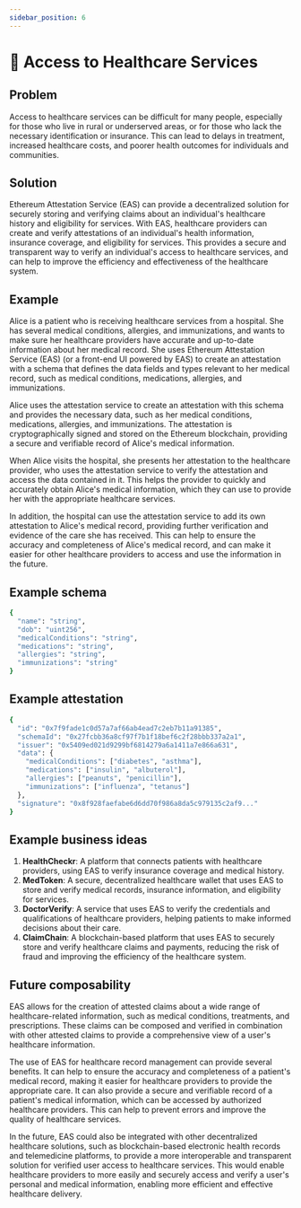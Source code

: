 ```yaml
---
sidebar_position: 6
---
```


# 🏥 Access to Healthcare Services 

## Problem
Access to healthcare services can be difficult for many people, especially for those who live in rural or underserved areas, or for those who lack the necessary identification or insurance. This can lead to delays in treatment, increased healthcare costs, and poorer health outcomes for individuals and communities.

## Solution
Ethereum Attestation Service (EAS) can provide a decentralized solution for securely storing and verifying claims about an individual's healthcare history and eligibility for services. With EAS, healthcare providers can create and verify attestations of an individual's health information, insurance coverage, and eligibility for services. This provides a secure and transparent way to verify an individual's access to healthcare services, and can help to improve the efficiency and effectiveness of the healthcare system.

## Example
Alice is a patient who is receiving healthcare services from a hospital. She has several medical conditions, allergies, and immunizations, and wants to make sure her healthcare providers have accurate and up-to-date information about her medical record. She uses Ethereum Attestation Service (EAS) (or a front-end UI powered by EAS) to create an attestation with a schema that defines the data fields and types relevant to her medical record, such as medical conditions, medications, allergies, and immunizations.

Alice uses the attestation service to create an attestation with this schema and provides the necessary data, such as her medical conditions, medications, allergies, and immunizations. The attestation is cryptographically signed and stored on the Ethereum blockchain, providing a secure and verifiable record of Alice's medical information.

When Alice visits the hospital, she presents her attestation to the healthcare provider, who uses the attestation service to verify the attestation and access the data contained in it. This helps the provider to quickly and accurately obtain Alice's medical information, which they can use to provide her with the appropriate healthcare services.

In addition, the hospital can use the attestation service to add its own attestation to Alice's medical record, providing further verification and evidence of the care she has received. This can help to ensure the accuracy and completeness of Alice's medical record, and can make it easier for other healthcare providers to access and use the information in the future.

## Example schema

``` bash
{
  "name": "string",
  "dob": "uint256",
  "medicalConditions": "string",
  "medications": "string",
  "allergies": "string",
  "immunizations": "string"
}

```

## Example attestation

```bash 
{
  "id": "0x7f9fade1c0d57a7af66ab4ead7c2eb7b11a91385",
  "schemaId": "0x27fcbb36a8cf97f7b1f18bef6c2f28bbb337a2a1",
  "issuer": "0x5409ed021d9299bf6814279a6a1411a7e866a631",
  "data": {
    "medicalConditions": ["diabetes", "asthma"],
    "medications": ["insulin", "albuterol"],
    "allergies": ["peanuts", "penicillin"],
    "immunizations": ["influenza", "tetanus"]
  },
  "signature": "0x8f928faefabe6d6dd70f986a8da5c979135c2af9..."
}

```

## Example business ideas
1. **HealthCheckr**: A platform that connects patients with healthcare providers, using EAS to verify insurance coverage and medical history.
2. **MedToken**: A secure, decentralized healthcare wallet that uses EAS to store and verify medical records, insurance information, and eligibility for services.
3. **DoctorVerify**: A service that uses EAS to verify the credentials and qualifications of healthcare providers, helping patients to make informed decisions about their care.
4. **ClaimChain**: A blockchain-based platform that uses EAS to securely store and verify healthcare claims and payments, reducing the risk of fraud and improving the efficiency of the healthcare system.

## Future composability

EAS allows for the creation of attested claims about a wide range of healthcare-related information, such as medical conditions, treatments, and prescriptions. These claims can be composed and verified in combination with other attested claims to provide a comprehensive view of a user's healthcare information.

The use of EAS for healthcare record management can provide several benefits. It can help to ensure the accuracy and completeness of a patient's medical record, making it easier for healthcare providers to provide the appropriate care. It can also provide a secure and verifiable record of a patient's medical information, which can be accessed by authorized healthcare providers. This can help to prevent errors and improve the quality of healthcare services.

In the future, EAS could also be integrated with other decentralized healthcare solutions, such as blockchain-based electronic health records and telemedicine platforms, to provide a more interoperable and transparent solution for verified user access to healthcare services. This would enable healthcare providers to more easily and securely access and verify a user's personal and medical information, enabling more efficient and effective healthcare delivery.